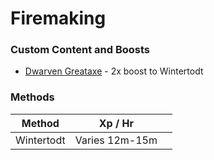 # Firemaking

### Custom Content and Boosts

* [Dwarven Greataxe](https://bso-wiki.oldschool.gg/custom-items/equippables#dwarven-equipment) - 2x boost to Wintertodt

### Methods

| Method     | Xp / Hr        |   |
| ---------- | -------------- | - |
| Wintertodt | Varies 12m-15m |   |

